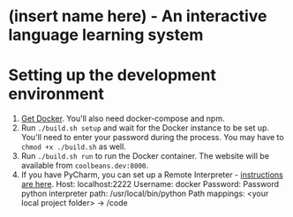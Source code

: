 # (insert name here) - An interactive language learning system

# Setting up the development environment

1. [Get Docker](https://docs.docker.com/engine/installation/). You'll also need docker-compose and npm.
2. Run `./build.sh setup` and wait for the Docker instance to be set up. You'll need to enter your password during the process. You may have to `chmod +x ./build.sh` as well.
3. Run `./build.sh run` to run the Docker container. The website will be available from `coolbeans.dev:8000`.
4. If you have PyCharm, you can set up a Remote Interpreter - [instructions are here](https://www.jetbrains.com/help/pycharm/2016.3/configuring-remote-interpreters-via-ssh.html).
Host: localhost:2222
Username: docker
Password: Password
python interpreter path: /usr/local/bin/python
Path mappings: \<your local project folder\> -> /code
